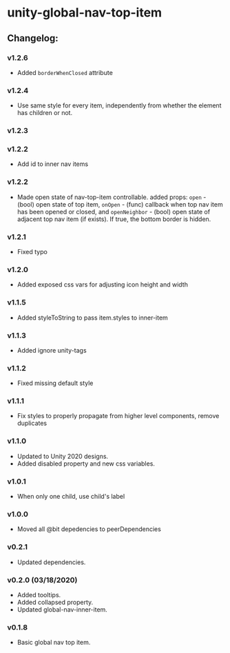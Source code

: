 # unity-global-nav-top-item

## Changelog:

### v1.2.6
- Added `borderWhenClosed` attribute

### v1.2.4
- Use same style for every item, independently from whether the element has children or not.

### v1.2.3

### v1.2.2
- Add id to inner nav items

### v1.2.2
- Made open state of nav-top-item controllable. added props:
  `open` - (bool) open state of top item,
  `onOpen` - (func) callback when top nav item has been opened or closed, and
  `openNeighbor` - (bool) open state of adjacent top nav item (if exists). If true, the bottom border is hidden.

### v1.2.1
- Fixed typo

### v1.2.0
- Added exposed css vars for adjusting icon height and width

### v1.1.5
- Added styleToString to pass item.styles to inner-item

### v1.1.3
- Added ignore unity-tags

### v1.1.2
- Fixed missing default style

### v1.1.1
- Fix styles to properly propagate from higher level components, remove duplicates

### v1.1.0
- Updated to Unity 2020 designs.
- Added disabled property and new css variables.

### v1.0.1
- When only one child, use child's label

### v1.0.0
- Moved all @bit depedencies to peerDependencies

### v0.2.1
- Updated dependencies.

### v0.2.0 (03/18/2020)
- Added tooltips.
- Added collapsed property.
- Updated global-nav-inner-item.

### v0.1.8
- Basic global nav top item.
